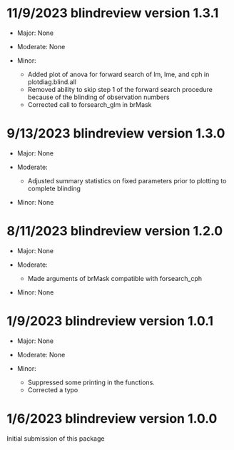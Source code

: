 11/9/2023 blindreview version 1.3.1
===================================
* Major: None  

* Moderate: None

* Minor: 
  + Added plot of anova for forward search of lm, lme, and cph in 
     plotdiag.blind.all
  + Removed ability to skip step 1 of the forward search procedure
     because of the blinding of observation numbers
  + Corrected call to forsearch_glm in brMask    


9/13/2023 blindreview version 1.3.0
===================================
* Major: None  

* Moderate:
   + Adjusted summary statistics on fixed parameters prior to plotting
       to complete blinding   

* Minor: None  


8/11/2023 blindreview version 1.2.0
===================================
* Major:
   None  
   
* Moderate:
   + Made arguments of brMask compatible with forsearch_cph  

* Minor:
   None  


1/9/2023 blindreview version 1.0.1
==================================
* Major:
   None  

* Moderate:
   None  

* Minor:
   + Suppressed some printing in the functions.
   + Corrected a typo  
   

1/6/2023 blindreview version 1.0.0 
==================================
Initial submission of this package
